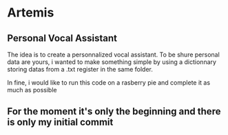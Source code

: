 # Artemis

## Personal Vocal Assistant
The idea is to create a personnalized vocal assistant. To be shure personal data are yours, i wanted to make something simple by using a dictionnary storing datas from a .txt register in the same folder. 

In fine, i would like to run this code on a rasberry pie and complete it as much as possible

## For the moment it's only the beginning and there is only my initial commit 
